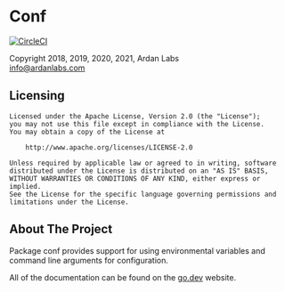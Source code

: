 # Conf

[![CircleCI](https://circleci.com/gh/ardanlabs/conf.svg?style=svg)](https://circleci.com/gh/ardanlabs/conf)

Copyright 2018, 2019, 2020, 2021, Ardan Labs  
info@ardanlabs.com

## Licensing

```
Licensed under the Apache License, Version 2.0 (the "License");
you may not use this file except in compliance with the License.
You may obtain a copy of the License at

    http://www.apache.org/licenses/LICENSE-2.0

Unless required by applicable law or agreed to in writing, software
distributed under the License is distributed on an "AS IS" BASIS,
WITHOUT WARRANTIES OR CONDITIONS OF ANY KIND, either express or implied.
See the License for the specific language governing permissions and
limitations under the License.
```

## About The Project

Package conf provides support for using environmental variables and command
line arguments for configuration.

All of the documentation can be found on the [go.dev](https://pkg.go.dev/github.com/ardanlabs/conf/v3?tab=doc) website.
